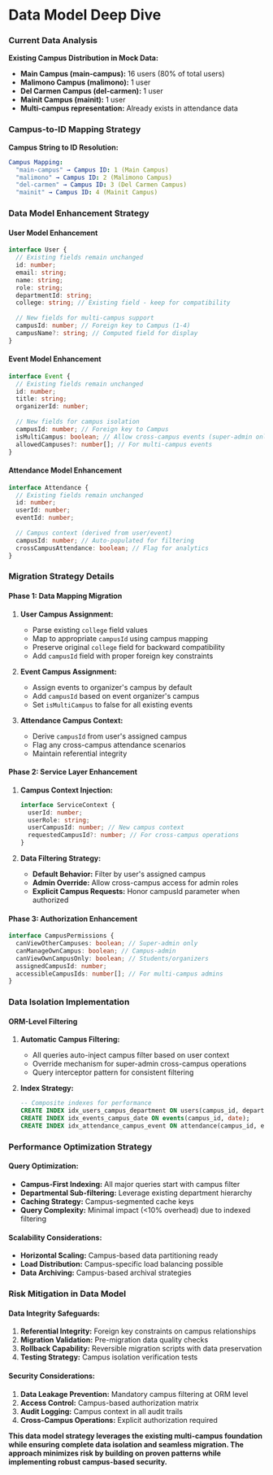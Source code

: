 # Data Model Deep Dive

### Current Data Analysis
**Existing Campus Distribution in Mock Data:**
- **Main Campus (main-campus):** 16 users (80% of total users)
- **Malimono Campus (malimono):** 1 user
- **Del Carmen Campus (del-carmen):** 1 user
- **Mainit Campus (mainit):** 1 user
- **Multi-campus representation:** Already exists in attendance data

### Campus-to-ID Mapping Strategy

**Campus String to ID Resolution:**
```yaml
Campus Mapping:
  "main-campus" → Campus ID: 1 (Main Campus)
  "malimono" → Campus ID: 2 (Malimono Campus)
  "del-carmen" → Campus ID: 3 (Del Carmen Campus)
  "mainit" → Campus ID: 4 (Mainit Campus)
```

### Data Model Enhancement Strategy

#### **User Model Enhancement**
```typescript
interface User {
  // Existing fields remain unchanged
  id: number;
  email: string;
  name: string;
  role: string;
  departmentId: string;
  college: string; // Existing field - keep for compatibility
  
  // New fields for multi-campus support
  campusId: number; // Foreign key to Campus (1-4)
  campusName?: string; // Computed field for display
}
```

#### **Event Model Enhancement**
```typescript
interface Event {
  // Existing fields remain unchanged
  id: number;
  title: string;
  organizerId: number;
  
  // New fields for campus isolation
  campusId: number; // Foreign key to Campus
  isMultiCampus: boolean; // Allow cross-campus events (super-admin only)
  allowedCampuses?: number[]; // For multi-campus events
}
```

#### **Attendance Model Enhancement**
```typescript
interface Attendance {
  // Existing fields remain unchanged
  id: number;
  userId: number;
  eventId: number;
  
  // Campus context (derived from user/event)
  campusId: number; // Auto-populated for filtering
  crossCampusAttendance: boolean; // Flag for analytics
}
```

### Migration Strategy Details

#### **Phase 1: Data Mapping Migration**
1. **User Campus Assignment:**
   - Parse existing `college` field values
   - Map to appropriate `campusId` using campus mapping
   - Preserve original `college` field for backward compatibility
   - Add `campusId` field with proper foreign key constraints

2. **Event Campus Assignment:**
   - Assign events to organizer's campus by default
   - Add `campusId` based on event organizer's campus
   - Set `isMultiCampus` to false for all existing events

3. **Attendance Campus Context:**
   - Derive `campusId` from user's assigned campus
   - Flag any cross-campus attendance scenarios
   - Maintain referential integrity

#### **Phase 2: Service Layer Enhancement**
1. **Campus Context Injection:**
   ```typescript
   interface ServiceContext {
     userId: number;
     userRole: string;
     userCampusId: number; // New campus context
     requestedCampusId?: number; // For cross-campus operations
   }
   ```

2. **Data Filtering Strategy:**
   - **Default Behavior:** Filter by user's assigned campus
   - **Admin Override:** Allow cross-campus access for admin roles
   - **Explicit Campus Requests:** Honor campusId parameter when authorized

#### **Phase 3: Authorization Enhancement**
```typescript
interface CampusPermissions {
  canViewOtherCampuses: boolean; // Super-admin only
  canManageOwnCampus: boolean; // Campus-admin
  canViewOwnCampusOnly: boolean; // Students/organizers
  assignedCampusId: number;
  accessibleCampusIds: number[]; // For multi-campus admins
}
```

### Data Isolation Implementation

#### **ORM-Level Filtering**
1. **Automatic Campus Filtering:**
   - All queries auto-inject campus filter based on user context
   - Override mechanism for super-admin cross-campus operations
   - Query interceptor pattern for consistent filtering

2. **Index Strategy:**
   ```sql
   -- Composite indexes for performance
   CREATE INDEX idx_users_campus_department ON users(campus_id, department_id);
   CREATE INDEX idx_events_campus_date ON events(campus_id, date);
   CREATE INDEX idx_attendance_campus_event ON attendance(campus_id, event_id);
   ```

### Performance Optimization Strategy

#### **Query Optimization:**
- **Campus-First Indexing:** All major queries start with campus filter
- **Departmental Sub-filtering:** Leverage existing department hierarchy
- **Caching Strategy:** Campus-segmented cache keys
- **Query Complexity:** Minimal impact (<10% overhead) due to indexed filtering

#### **Scalability Considerations:**
- **Horizontal Scaling:** Campus-based data partitioning ready
- **Load Distribution:** Campus-specific load balancing possible
- **Data Archiving:** Campus-based archival strategies

### Risk Mitigation in Data Model

#### **Data Integrity Safeguards:**
1. **Referential Integrity:** Foreign key constraints on campus relationships
2. **Migration Validation:** Pre-migration data quality checks
3. **Rollback Capability:** Reversible migration scripts with data preservation
4. **Testing Strategy:** Campus isolation verification tests

#### **Security Considerations:**
1. **Data Leakage Prevention:** Mandatory campus filtering at ORM level
2. **Access Control:** Campus-based authorization matrix
3. **Audit Logging:** Campus context in all audit trails
4. **Cross-Campus Operations:** Explicit authorization required

**This data model strategy leverages the existing multi-campus foundation while ensuring complete data isolation and seamless migration. The approach minimizes risk by building on proven patterns while implementing robust campus-based security.**

